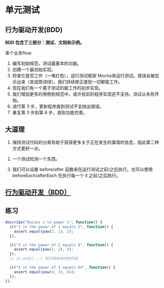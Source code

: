 # 单元测试



## 行为驱动开发(BDD)

**BDD 包含了三部分：测试、文档和示例。**

来个业务flow:

1. 编写初始规范，测试最基本的功能。
2. 创建一个最初始实现。
3. 检查它是否工作（一堆红色），运行测试框架 Mocha来运行测试。错误会被显示出来（变成原谅绿）。我们持续修正直到一切都能工作。
4. 现在我们有一个基于测试的能工作的初步实现。
5. 我们增加更多的用例到规范中，或许目前的程序实现还不支持。测试从失败开始。
6. 进行第 3 步，更新程序直到测试不会抛出错误。
7. 重复第 3 步到第 6 步，直到功能完善。



## 大道理

1. 保持测试代码的分离有助于获得更多关于正在发生的事情的信息，因此第二种方式更好一点。

2. 一个测试检测一个东西。

3. 我们可以设置 before/after 函数来在运行测试之前/之后执行。也可以使用 beforeEach/afterEach 在执行每一个 it 之前/之后执行。



## [行为驱动开发（BDD）](https://zh.javascript.info/testing-mocha#hang-wei-qu-dong-kai-fa-bdd)



## 练习

```js
describe("Raises x to power n", function() {
  it("2 in the power of 1 equals 2", function() {
    assert.equal(pow(2, 1), 2);
  });

  it("3 in the power of 2 equals 9", function() {
    assert.equal(pow(3, 2), 9);
  });
  // it.only(...) 将只测试块内的代码

  it("4 in the power of 3 equals 64", function() {
    assert.equal(pow(4, 3), 64);
  });
});


```

